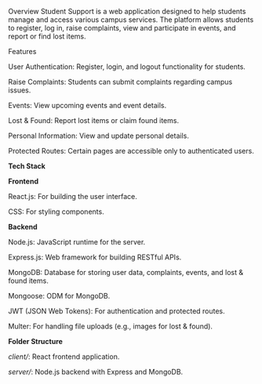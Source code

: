 Overview
Student Support is a web application designed to help students manage and access various campus services. The platform allows students to register, log in, raise complaints, view and participate in events, and report or find lost items.

Features

  User Authentication: Register, login, and logout functionality for students.
  
  Raise Complaints: Students can submit complaints regarding campus issues.
  
  Events: View upcoming events and event details.
  
  Lost & Found: Report lost items or claim found items.
  
  Personal Information: View and update personal details.
  
  Protected Routes: Certain pages are accessible only to authenticated users.
  
**Tech Stack**

**Frontend**

React.js: For building the user interface.

CSS: For styling components.

**Backend**

Node.js: JavaScript runtime for the server.

Express.js: Web framework for building RESTful APIs.

MongoDB: Database for storing user data, complaints, events, and lost & found items.

Mongoose: ODM for MongoDB.

JWT (JSON Web Tokens): For authentication and protected routes.

Multer: For handling file uploads (e.g., images for lost & found).

**Folder Structure**

_client/_: React frontend application.

_server/_: Node.js backend with Express and MongoDB.



